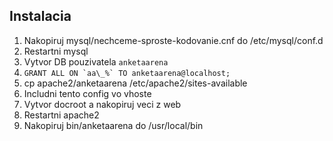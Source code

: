 Instalacia
----------

1. Nakopiruj mysql/nechceme-sproste-kodovanie.cnf do /etc/mysql/conf.d
2. Restartni mysql
3. Vytvor DB pouzivatela `anketaarena`
4. ```GRANT ALL ON `aa\_%` TO anketaarena@localhost;```
5. cp apache2/anketaarena /etc/apache2/sites-available
6. Includni tento config vo vhoste
7. Vytvor docroot a nakopiruj veci z web
8. Restartni apache2
9. Nakopiruj bin/anketaarena do /usr/local/bin

